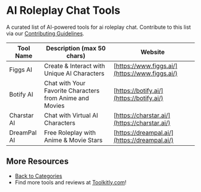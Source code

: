# AI Roleplay Chat Tools

A curated list of AI-powered tools for ai roleplay chat. Contribute to this list via our [Contributing Guidelines](https://github.com/ToolkitlyAI/awesome-ai-tools/blob/master/CONTRIBUTING.md).

| Tool Name | Description (max 50 chars) | Website |
|-----------|----------------------------|---------|
| Figgs AI | Create & Interact with Unique AI Characters | [https://www.figgs.ai/](https://www.figgs.ai/) |
| Botify AI | Chat with Your Favorite Characters from Anime and Movies | [https://botify.ai/](https://botify.ai/) |
| Charstar AI | Chat with Virtual AI Characters | [https://charstar.ai/](https://charstar.ai/) |
| DreamPal AI | Free Roleplay with Anime & Movie Stars | [https://dreampal.ai/](https://dreampal.ai/) |

## More Resources
- [Back to Categories](https://github.com/ToolkitlyAI/awesome-ai-tools/blob/master/README.md)
- Find more tools and reviews at [Toolkitly.com](https://toolkitly.com)!
